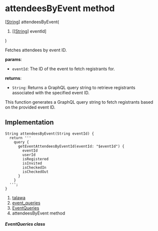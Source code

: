 
<div>

# attendeesByEvent method

</div>


[[String](https://api.flutter.dev/flutter/dart-core/String-class.html)]
attendeesByEvent(

1.  [[[String](https://api.flutter.dev/flutter/dart-core/String-class.html)]
    eventId]

)



Fetches attendees by event ID.

**params**:

-   `eventId`: The ID of the event to fetch registrants for.

**returns**:

-   `String`: Returns a GraphQL query string to retrieve registrants
    associated with the specified event ID.

This function generates a GraphQL query string to fetch registrants
based on the provided event ID.



## Implementation

``` language-dart
String attendeesByEvent(String eventId) {
  return '''
    query {
      getEventAttendeesByEventId(eventId: "$eventId") {
        eventId
        userId
        isRegistered
        isInvited
        isCheckedIn
        isCheckedOut
      }
    }
  ''';
}
```







1.  [talawa](../../index.html)
2.  [event_queries](../../utils_event_queries/)
3.  [EventQueries](../../utils_event_queries/EventQueries-class.html)
4.  attendeesByEvent method

##### EventQueries class







